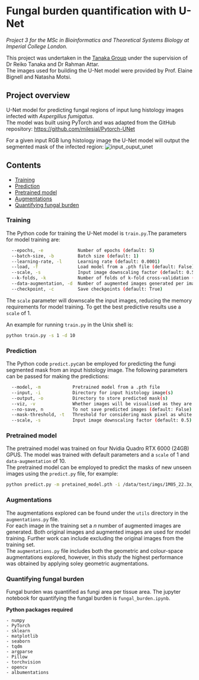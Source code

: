 # Fungal burden quantification with U-Net
*Project 3 for the MSc in Bioinformatics and Theoretical Systems Biology at Imperial College London.*

This project was undertaken in the [Tanaka Group](https://rtanaka.bg-research.cc.ic.ac.uk/) under the supervision of Dr Reiko Tanaka and Dr Rahman Attar. </br>
The images used for building the U-Net model were provided by Prof. Elaine Bignell and Natasha Motsi. 


## Project overview
U-Net model for predicting fungal regions of input lung histology images infected with *Aspergillus fumigatus*.\
The model was built using PyTorch and was adapted from the GitHub repository: https://github.com/milesial/Pytorch-UNet

For a given input RGB lung histology image the U-Net model will output the segmented mask of the infected region:
![input_ouput_unet](https://user-images.githubusercontent.com/77961877/148688541-a06e4b42-b8c3-494d-af65-7df691f36d9e.PNG)

## Contents
- [Training](#training)
- [Prediction](#prediction)
- [Pretrained model](#pretrained-model)
- [Augmentations](#augmentations)
- [Quantifying fungal burden](#quantifying-fungal-burden)


### Training
The Python code for training the U-Net model is `train.py`.The parameters for model training are:
```bash
  --epochs, -e             Number of epochs (default: 5) 
  --batch-size, -b         Batch size (default: 1) 
  --learning-rate, -l      Learning rate (default: 0.0001) 
  --load, -f               Load model from a .pth file (default: False)
  --scale, -s              Input image downscaling factor (default: 0.5)
  --k-folds, -k            Number of folds of k-fold cross-validation (default: 5)
  --data-augmentation, -d  Number of augmented images generated per image of the train folds (default: 5)
  --checkpoint, -c         Save checkpoints (default: True)
```
The `scale` parameter will downscale the input images, reducing the memory requirements for model training. To get the best predictive results use a `scale` of 1.

An example for running `train.py` in the Unix shell is:
```bash 
python train.py -s 1 -d 10 
```

### Prediction
The Python code `predict.py`can be employed for predicting the fungi segmented mask from an input histology image.
The following parameters can be passed for making the predictions:
```bash
  --model, -m            Pretrained model from a .pth file 
  --input, -i            Directory for input histology image(s)
  --output, -o           Directory to store predicted mask(s)
  --viz, -v              Whether images will be visualised as they are being processed (default: False)
  --no-save, n           To not save predicted images (default: False)
  --mask-threshold, -t   Threshold for considering mask pixel as white (default: 0.5)
  --scale, -s            Input image downscaling factor (default: 0.5)
```

### Pretrained model
The pretrained model was trained on four Nvidia Quadro RTX 6000 (24GB) GPUS.
The model was trained with default parameters and a `scale` of 1 and `data-augmentation` of 10. \
The pretrained model can be employed to predict the masks of new unseen images using the `predict.py` file, for example:
```bash 
python predict.py -m pretained_model.pth -i /data/test/imgs/1M05_22.3x_11.jpg -o /data/test/out/1M05_22.3x_11_out.jpg -v -s 1 
```

### Augmentations
The augmentations explored can be found under the `utils` directory in the `augmentations.py` file.\
For each image in the training set a *n* number of augmented images are generated. Both original images and augmented images are used for model training.
Further work can include excluding the original images from the training set.\
The `augmentations.py` file includes both the geometric and colour-space augmentations explored, however, in this study the highest performance was obtained by applying soley geometric augmentations.

### Quantifying fungal burden
Fungal burden was quantified as fungi area per tissue area. The jupyter notebook for quantifying the fungal burden is `fungal_burden.ipynb`.

**Python packages required**
```
- numpy
- PyTorch
- sklearn
- matplotlib
- seaborn
- tqdm
- argparse
- Pillow
- torchvision 
- opencv
- albumentations

```


